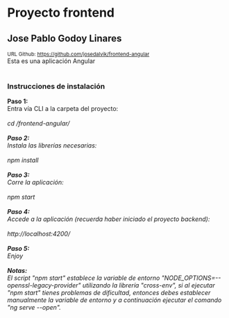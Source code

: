<h1>Proyecto frontend</h1>
<h2>Jose Pablo Godoy Linares</h2>
<small>URL Github: <a href="https://github.com/josedalvik/frontend-angular">https://github.com/josedalvik/frontend-angular</a></small>
<br/>
Esta es una aplicación Angular
<br/>
<br/>
<h3>Instrucciones de instalación</h3>
<b>Paso 1:</b>
<br/>
Entra vía CLI a la carpeta del proyecto:
<br/>
<br/>
<i>cd /frontend-angular/<i>
<br/>
<br/>
<b>Paso 2:</b>
<br/>
Instala las librerías necesarias:
<br/>
<br/>
<i>npm install<i>
<br/>
<br/>
<b>Paso 3:</b>
<br/>
Corre la aplicación:
<br/>
<br/>
<i>npm start<i>
<br/>
<br/>
<b>Paso 4:</b>
<br/>
Accede a la aplicación (recuerda haber iniciado el proyecto backend):
<br/>
<br/>
<i>http://localhost:4200/<i>
<br/>
<br/>
<b>Paso 5:</b>
<br/>
Enjoy
<br/>
<br/>
<b>Notas:</b>
<br/>
El script "npm start" establece la variable de entorno "NODE_OPTIONS=--openssl-legacy-provider" utilizando la librería "cross-env", si al ejecutar "npm start" tienes problemas de dificultad, entonces debes establecer manualmente la variable de entorno y a continuación ejecutar el comando "ng serve --open".
